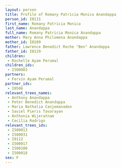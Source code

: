 ```yaml
---
layout: person
title: Profile of Romany Patricia Monica Anandappa
person_id: I0131
first_name: Romany Patricia Monica
last_name: Anandappa
full_name: Romany Patricia Monica Anandappa
mother: Mary Anna Philomena Anandappa
mother_id: I0109
father: Lawrence Benedict Roche "Ben" Anandappa
father_id: I0129
children:
 - Rochelle Ayam Perumal
children_ids:
 - I500003
partners:
 - Fervin Ayam Perumal
partner_ids:
 - I0506
relevant_trees_names:
 - Anthony Anandappa
 - Peter Benedict Anandappa
 - Maria Nathalia Canjemanaden
 - Saviel Pieris Tavarayan
 - Anthonia Wijeratnam
 - Cecilia Rodrigo
relevant_trees_ids:
 - I500013
 - I500031
 - I0112
 - I500017
 - I500100
 - I500018
sex: F
---
```


